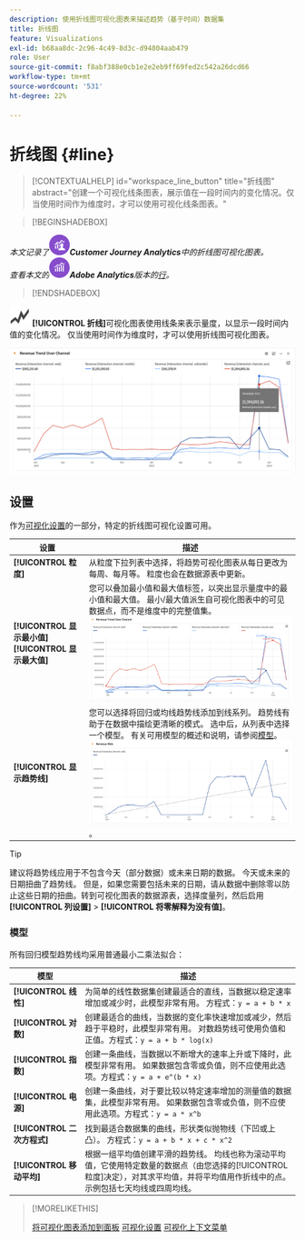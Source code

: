 ```yaml
---
description: 使用折线图可视化图表来描述趋势（基于时间）数据集
title: 折线图
feature: Visualizations
exl-id: b68aa8dc-2c96-4c49-8d3c-d94804aab479
role: User
source-git-commit: f8abf388e0cb1e2e2eb9ff69fed2c542a26dcd66
workflow-type: tm+mt
source-wordcount: '531'
ht-degree: 22%

---
```


# 折线图 {#line}

<!-- markdownlint-disable MD034 -->

>[!CONTEXTUALHELP]
>id="workspace_line_button"
>title="折线图"
>abstract="创建一个可视化线条图表，展示值在一段时间内的变化情况。仅当使用时间作为维度时，才可以使用可视化线条图表。"

<!-- markdownlint-enable MD034 -->


>[!BEGINSHADEBOX]

*本文记录了![CustomerJourneyAnalytics](/help/assets/icons/CustomerJourneyAnalytics.svg)**Customer Journey Analytics**中的折线图可视化图表。<br/>查看本文的![AdobeAnalytics](/help/assets/icons/AdobeAnalytics.svg)**Adobe Analytics**版本的[行](https://experienceleague.adobe.com/en/docs/analytics/analyze/analysis-workspace/visualizations/line)。*

>[!ENDSHADEBOX]


![GraphTrend](/help/assets/icons/GraphTrend.svg) **[!UICONTROL 折线]**&#x200B;可视化图表使用线条来表示量度，以显示一段时间内值的变化情况。 仅当使用时间作为维度时，才可以使用折线图可视化图表。

<!--
>[!NOTE]
>
>The Line visualization soon feature [intelligent captions](/help/analysis-workspace/visualizations/intelligent-captions.md).

The Line visualization represents metrics using a line to show how values change over a period of time. A line chart can be used only when time is used as a dimension.
-->

![折线图可视化图表](assets/line-viz.png)


## 设置

作为[可视化设置](freeform-analysis-visualizations.md#settings)的一部分，特定的折线图可视化设置可用。

| 设置 | 描述 |
|---|---|
| **[!UICONTROL 粒度]** | 从粒度下拉列表中选择，将趋势可视化图表从每日更改为每周、每月等。 粒度也会在数据源表中更新。 |
| **[!UICONTROL 显示最小值]** <br/>**[!UICONTROL 显示最大值&#x200B;]** | 您可以叠加最小值和最大值标签，以突出显示量度中的最小值和最大值。 最小/最大值派生自可视化图表中的可见数据点，而不是维度中的完整值集。<br/>![具有最小值和最大值标签的叠加。](assets/min-max-labels.png) |
| **[!UICONTROL 显示趋势线]** | 您可以选择将回归或均线趋势线添加到线系列。 趋势线有助于在数据中描绘更清晰的模式。 选中后，从列表中选择一个模型。 有关可用模型的概述和说明，请参阅[模型](#models)。<br/>![线性趋势线](assets/show-linear-trendline.png)。 |

>[!TIP]
>
>建议将趋势线应用于不包含今天（部分数据）或未来日期的数据。 今天或未来的日期扭曲了趋势线。 但是，如果您需要包括未来的日期，请从数据中删除零以防止这些日期的扭曲。转到可视化图表的数据源表，选择度量列，然后启用&#x200B;**[!UICONTROL 列设置]** > **[!UICONTROL 将零解释为没有值]**。



### 模型

所有回归模型趋势线均采用普通最小二乘法拟合：

| 模型 | 描述 |
| --- | --- |
| **[!UICONTROL 线性]** | 为简单的线性数据集创建最适合的直线，当数据以稳定速率增加或减少时，此模型非常有用。 方程式：`y = a + b * x` |
| **[!UICONTROL 对数]** | 创建最适合的曲线，当数据的变化率快速增加或减少，然后趋于平稳时，此模型非常有用。 对数趋势线可使用负值和正值。方程式：`y = a + b * log(x)` |
| **[!UICONTROL 指数]** | 创建一条曲线，当数据以不断增大的速率上升或下降时，此模型非常有用。 如果数据包含零或负值，则不应使用此选项。方程式：`y = a + e^(b * x)` |
| **[!UICONTROL 电源]** | 创建一条曲线，对于要比较以特定速率增加的测量值的数据集，此模型非常有用。 如果数据包含零或负值，则不应使用此选项。方程式：`y = a * x^b` |
| **[!UICONTROL 二次方程式]** | 找到最适合数据集的曲线，形状类似抛物线（下凹或上凸）。 方程式：`y = a + b * x + c * x^2` |
| **[!UICONTROL 移动平均]** | 根据一组平均值创建平滑的趋势线。 均线也称为滚动平均值，它使用特定数量的数据点（由您选择的[!UICONTROL 粒度]决定），对其求平均值，并将平均值用作折线中的点。 示例包括七天均线或四周均线。 |

>[!MORELIKETHIS]
>
>[将可视化图表添加到面板](/help/analysis-workspace/visualizations/freeform-analysis-visualizations.md#add-visualizations-to-a-panel)
>[可视化设置](/help/analysis-workspace/visualizations/freeform-analysis-visualizations.md#settings)
>[可视化上下文菜单](/help/analysis-workspace/visualizations/freeform-analysis-visualizations.md#context-menu)
>

